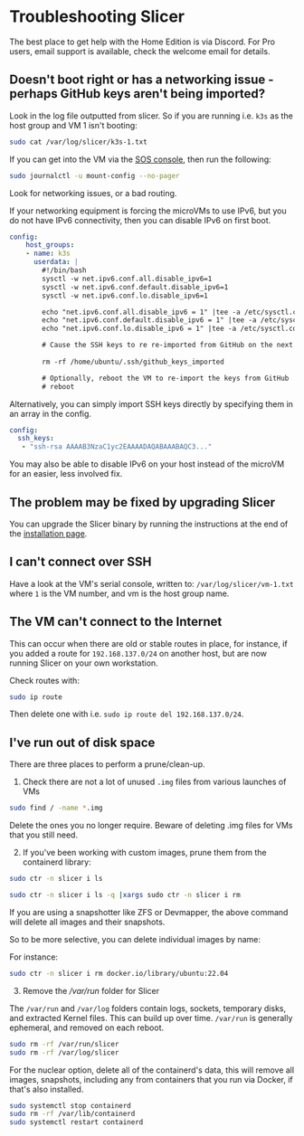 # Troubleshooting Slicer

The best place to get help with the Home Edition is via Discord. For Pro users, email support is available, check the welcome email for details.

## Doesn't boot right or has a networking issue - perhaps GitHub keys aren't being imported?

Look in the log file outputted from slicer. So if you are running i.e. `k3s` as the host group and VM 1 isn't booting:

```bash
sudo cat /var/log/slicer/k3s-1.txt
```

If you can get into the VM via the [SOS console](/reference/sos), then run the following:

```bash
sudo journalctl -u mount-config --no-pager
```

Look for networking issues, or a bad routing.

If your networking equipment is forcing the microVMs to use IPv6, but you do not have IPv6 connectivity, then you can disable IPv6 on first boot.

```yaml
config:
    host_groups:
    - name: k3s
      userdata: |
        #!/bin/bash
        sysctl -w net.ipv6.conf.all.disable_ipv6=1
        sysctl -w net.ipv6.conf.default.disable_ipv6=1
        sysctl -w net.ipv6.conf.lo.disable_ipv6=1

        echo "net.ipv6.conf.all.disable_ipv6 = 1" |tee -a /etc/sysctl.conf
        echo "net.ipv6.conf.default.disable_ipv6 = 1" |tee -a /etc/sysctl.conf
        echo "net.ipv6.conf.lo.disable_ipv6 = 1" |tee -a /etc/sysctl.conf

        # Cause the SSH keys to re re-imported from GitHub on the next boot
        
        rm -rf /home/ubuntu/.ssh/github_keys_imported

        # Optionally, reboot the VM to re-import the keys from GitHub
        # reboot
```

Alternatively, you can simply import SSH keys directly by specifying them in an array in the config.

```yaml
config:
  ssh_keys:
   - "ssh-rsa AAAAB3NzaC1yc2EAAAADAQABAAABAQC3..."
```

You may also be able to disable IPv6 on your host instead of the microVM for an easier, less involved fix.

## The problem may be fixed by upgrading Slicer

You can upgrade the Slicer binary by running the instructions at the end of the [installation page](/getting-started/install).

## I can't connect over SSH

Have a look at the VM's serial console, written to: `/var/log/slicer/vm-1.txt` where `1` is the VM number, and vm is the host group name. 

## The VM can't connect to the Internet

This can occur when there are old or stable routes in place, for instance, if you added a route for `192.168.137.0/24` on another host, but are now running Slicer on your own workstation.

Check routes with:

```bash
sudo ip route
```

Then delete one with i.e. `sudo ip route del 192.168.137.0/24`.

## I've run out of disk space

There are three places to perform a prune/clean-up.

1. Check there are not a lot of unused `.img` files from various launches of VMs

```bash
sudo find / -name *.img
```

Delete the ones you no longer require. Beware of deleting .img files for VMs that you still need.

2. If you've been working with custom images, prune them from the containerd library:

```bash
sudo ctr -n slicer i ls

sudo ctr -n slicer i ls -q |xargs sudo ctr -n slicer i rm
```

If you are using a snapshotter like ZFS or Devmapper, the above command will delete all images and their snapshots.

So to be more selective, you can delete individual images by name:

For instance:

```bash
sudo ctr -n slicer i rm docker.io/library/ubuntu:22.04
```

3. Remove the */var/run* folder for Slicer

The `/var/run` and `/var/log` folders contain logs, sockets, temporary disks, and extracted Kernel files. This can build up over time. `/var/run` is generally ephemeral, and removed on each reboot.

```bash
sudo rm -rf /var/run/slicer
sudo rm -rf /var/log/slicer
```

For the nuclear option, delete all of the containerd's data, this will remove all images, snapshots, including any from containers that you run via Docker, if that's also installed.

```bash
sudo systemctl stop containerd
sudo rm -rf /var/lib/containerd
sudo systemctl restart containerd
```
